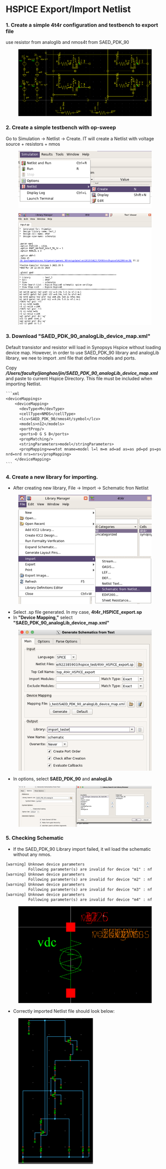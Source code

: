 # HSPICE Export/Import Netlist

### 1. Create a simple 4t4r configuration and testbench to export file&#x20;

use resistor from analoglib and nmos4t from SAED\_PDK\_90

<figure><img src="../.gitbook/assets/image (1).png" alt=""><figcaption></figcaption></figure>

### 2. Create a simple testbench with op-sweep

Go to Simulation -> Netlist -> Create. IT will create a Netlist with voltage source + resistors + nmos

<figure><img src="../.gitbook/assets/image (2).png" alt=""><figcaption></figcaption></figure>

<figure><img src="../.gitbook/assets/image (3).png" alt=""><figcaption></figcaption></figure>

###

### 3. Download "SAED\_PDK\_90\_analogLib\_device\_map.xml"

Default transistor and resistor will load in Synopsys Hspice without loading device map. However, in order to use SAED\_PDK\_90 library and analogLib library, we nee to import .xml file that define models and ports.&#x20;



Copy _**/Users/faculty/jianghao/jin/SAED\_PDK\_90\_analogLib\_device\_map.xml**_ and paste to current Hspice Directory. This file must be included when importing Netlist.&#x20;

````
```xml
<deviceMappings>
    <deviceMapping>
      <devType>M</devType>
      <cellType>NMOS</cellType>
      <lcv>SAED_PDK_90/nmos4t/symbol</lcv>
      <models>n12</models>
      <portProp/>
      <ports>D G S B</ports>
      <propMatching/>
      <stringParameters>model</stringParameters>
      <propMapping>w=wtot mname=model l=l m=m ad=ad as=as pd=pd ps=ps nrd=nrd nrs=nrs</propMapping>
    </deviceMapping>
```
````



### 4. Create a new library for importing.&#x20;

* After creating new library, File -> Import -> Schematic fron Netlist&#x20;

<figure><img src="../.gitbook/assets/image (4).png" alt=""><figcaption></figcaption></figure>

* Select .sp file generated. In my case, **4t4r\_HSPICE\_export.sp**&#x20;
* In **"Device Mapping,"** select **"SAED\_PDK\_90\_analogLib\_device\_map.xml"**

<figure><img src="../.gitbook/assets/image (5).png" alt=""><figcaption></figcaption></figure>

* In options, select **SAED\_PDK\_90** and **analogLib**

<figure><img src="../.gitbook/assets/image (6).png" alt=""><figcaption></figcaption></figure>



### 5. Checking Schematic&#x20;

* If the SAED\_PDK\_90 Library import failed, it wil load the schematic without any nmos.

```
[warning] Unknown device parameters
          Following parameter(s) are invalid for device "m1" : nf
[warning] Unknown device parameters
          Following parameter(s) are invalid for device "m2" : nf
[warning] Unknown device parameters
          Following parameter(s) are invalid for device "m3" : nf
[warning] Unknown device parameters
          Following parameter(s) are invalid for device "m4" : nf
```

<figure><img src="../.gitbook/assets/image (7).png" alt=""><figcaption></figcaption></figure>

* Correctly imported Netlist file should look below:

<figure><img src="../.gitbook/assets/image (9).png" alt=""><figcaption></figcaption></figure>

